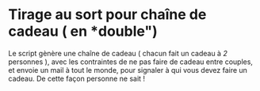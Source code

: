 # Tirage au sort pour chaîne de cadeau ( en *double")

Le script gènère une chaîne de cadeau ( chacun fait un cadeau à *2* personnes ), avec les contraintes de ne pas faire de cadeau entre couples, et envoie un mail à tout le monde, pour signaler à qui vous devez faire un cadeau. De cette façon personne ne sait ! 
